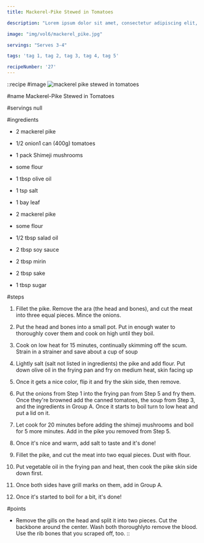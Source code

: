 ```yaml
---
title: Mackerel-Pike Stewed in Tomatoes

description: "Lorem ipsum dolor sit amet, consectetur adipiscing elit, sed do eiusmod tempor incididunt ut labore et dolore magna aliqua. Tincidunt eget nullam non nisi est sit amet facilisis."

image: "img/vol6/mackerel_pike.jpg"

servings: "Serves 3-4"

tags: 'tag 1, tag 2, tag 3, tag 4, tag 5'

recipeNumber: '27'
---
```


::recipe
#image
![mackerel pike stewed in tomatoes](/img/vol6/mackerel_pike.jpg)

#name
Mackerel-Pike Stewed in Tomatoes

#servings
null

#ingredients
- 2 mackerel pike
- 1/2 onion1 can (400g) tomatoes
- 1 pack Shimeji mushrooms
- some flour
- 1 tbsp olive oil

- 1 tsp salt
- 1 bay leaf

- 2 mackerel pike
- some flour
- 1/2 tbsp salad oil

- 2 tbsp soy sauce
- 2 tbsp mirin
- 2 tbsp sake
- 1 tbsp sugar

            
#steps
1. Fillet the pike. Remove the ara (the head and bones), and cut the meat into three equal pieces. Mince the onions.

2. Put the head and bones into a small pot. Put in enough water to thoroughly cover them and cook on high until they boil.

3. Cook on low heat for 15 minutes, continually skimming off the scum. Strain in a strainer and save about a cup of soup

4. Lightly salt (salt not listed in ingredients) the pike and add flour. Put down olive oil in the frying pan and fry on medium heat, skin facing up

5. Once it gets a nice color, flip it and fry the skin side, then remove.

6. Put the onions from Step 1 into the frying pan from Step 5 and fry them. Once they're browned add the canned tomatoes, the soup from Step 3, and the ingredients in Group A. Once it starts to boil turn to low heat and put a lid on it.

7. Let cook for 20 minutes before adding the shimeji mushrooms and boil for 5 more minutes. Add in the pike you removed from Step 5.

8. Once it's nice and warm, add salt to taste and it's done!

9. Fillet the pike, and cut the meat into two equal pieces. Dust with flour.

10. Put vegetable oil in the frying pan and heat, then cook the pike skin side down first.

11. Once both sides have grill marks on them, add in Group A.

12. Once it's started to boil for a bit, it's done!

#points
- Remove the gills on the head and split it into two pieces. Cut the backbone around the center. Wash both thoroughlyto remove the blood. Use the rib bones that you scraped off, too.
::